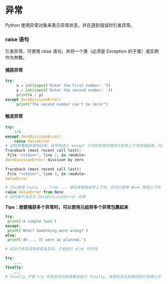 # 异常

Python 使用异常对象来表示异常状态，并在遇到错误时引发异常。

### raise 语句

引发异常，可使用 raise 语句，并将一个类（必须是 Exception 的子类）或实例作为参数。

#### 捕获异常

```python
try: 
     x = int(input('Enter the first number: ')) 
     y = int(input('Enter the second number: ')) 
     print(x / y) 
except ZeroDivisionError: 
 	 print("The second number can't be zero!") 
```

#### 触发异常

```python
try: 
	1/0 
except ZeroDivisionError: 
	raise ValueError 
# 这种想要触发其他异常，会导致进入 except 子句的异常将被作为异常上下文存储起来，并出现在最终错误消息中
Traceback (most recent call last): 
 File "<stdin>", line 2, in <module> 
ZeroDivisionError: division by zero 
    
Traceback (most recent call last): 
 File "<stdin>", line 4, in <module> 
ValueError

# 可以使用 raise ... from ... 语句来提高异常上下文，也可以使用 None 禁用上下文
raise ValueError from None
# 此时就不会显示 ZeroDivisionError 异常
```

**Tips：想要捕获多个异常时，可以使用元组将多个异常包裹起来**

```python
try: 
 print('A simple task') 
except: 
 print('What? Something went wrong?') 
else: 
 print('Ah ... It went as planned.') 

# 此处只有在没有异常发生时，才会执行 else 代码块

try:
    ...
finally:
    ...
# finally 不管 try 中发生任何异常都会执行 finally，常用在发生异常时执行清理工作
```

